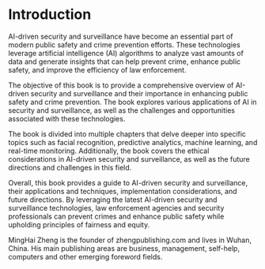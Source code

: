 # Introduction

AI-driven security and surveillance have become an essential part of modern public safety and crime prevention efforts. These technologies leverage artificial intelligence (AI) algorithms to analyze vast amounts of data and generate insights that can help prevent crime, enhance public safety, and improve the efficiency of law enforcement.

The objective of this book is to provide a comprehensive overview of AI-driven security and surveillance and their importance in enhancing public safety and crime prevention. The book explores various applications of AI in security and surveillance, as well as the challenges and opportunities associated with these technologies.

The book is divided into multiple chapters that delve deeper into specific topics such as facial recognition, predictive analytics, machine learning, and real-time monitoring. Additionally, the book covers the ethical considerations in AI-driven security and surveillance, as well as the future directions and challenges in this field.

Overall, this book provides a guide to AI-driven security and surveillance, their applications and techniques, implementation considerations, and future directions. By leveraging the latest AI-driven security and surveillance technologies, law enforcement agencies and security professionals can prevent crimes and enhance public safety while upholding principles of fairness and equity.

MingHai Zheng is the founder of zhengpublishing.com and lives in Wuhan, China. His main publishing areas are business, management, self-help, computers and other emerging foreword fields.
